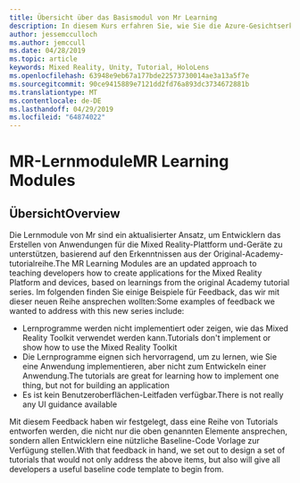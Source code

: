 ```yaml
---
title: Übersicht über das Basismodul von Mr Learning
description: In diesem Kurs erfahren Sie, wie Sie die Azure-Gesichtserkennung in einer Mixed Reality-Anwendung implementieren.
author: jessemcculloch
ms.author: jemccull
ms.date: 04/28/2019
ms.topic: article
keywords: Mixed Reality, Unity, Tutorial, HoloLens
ms.openlocfilehash: 63948e9eb67a177bde22573730014ae3a13a5f7e
ms.sourcegitcommit: 90ce9415889e7121dd2fd76a893dc3734672881b
ms.translationtype: MT
ms.contentlocale: de-DE
ms.lasthandoff: 04/29/2019
ms.locfileid: "64874022"
---
```

# <a name="mr-learning-modules"></a><span data-ttu-id="fe1ca-104">MR-Lernmodule</span><span class="sxs-lookup"><span data-stu-id="fe1ca-104">MR Learning Modules</span></span>

## <a name="overview"></a><span data-ttu-id="fe1ca-105">Übersicht</span><span class="sxs-lookup"><span data-stu-id="fe1ca-105">Overview</span></span>

<span data-ttu-id="fe1ca-106">Die Lernmodule von Mr sind ein aktualisierter Ansatz, um Entwicklern das Erstellen von Anwendungen für die Mixed Reality-Plattform und-Geräte zu unterstützen, basierend auf den Erkenntnissen aus der Original-Academy-tutorialreihe.</span><span class="sxs-lookup"><span data-stu-id="fe1ca-106">The MR Learning Modules are an updated approach to teaching developers how to create applications for the Mixed Reality Platform and devices, based on learnings from the original Academy tutorial series.</span></span> <span data-ttu-id="fe1ca-107">Im folgenden finden Sie einige Beispiele für Feedback, das wir mit dieser neuen Reihe ansprechen wollten:</span><span class="sxs-lookup"><span data-stu-id="fe1ca-107">Some examples of feedback we wanted to address with this new series include:</span></span>

* <span data-ttu-id="fe1ca-108">Lernprogramme werden nicht implementiert oder zeigen, wie das Mixed Reality Toolkit verwendet werden kann.</span><span class="sxs-lookup"><span data-stu-id="fe1ca-108">Tutorials don't implement or show how to use the Mixed Reality Toolkit</span></span>
* <span data-ttu-id="fe1ca-109">Die Lernprogramme eignen sich hervorragend, um zu lernen, wie Sie eine Anwendung implementieren, aber nicht zum Entwickeln einer Anwendung.</span><span class="sxs-lookup"><span data-stu-id="fe1ca-109">The tutorials are great for learning how to implement one thing, but not for building an application</span></span>
* <span data-ttu-id="fe1ca-110">Es ist kein Benutzeroberflächen-Leitfaden verfügbar.</span><span class="sxs-lookup"><span data-stu-id="fe1ca-110">There is not really any UI guidance available</span></span>

<span data-ttu-id="fe1ca-111">Mit diesem Feedback haben wir festgelegt, dass eine Reihe von Tutorials entworfen werden, die nicht nur die oben genannten Elemente ansprechen, sondern allen Entwicklern eine nützliche Baseline-Code Vorlage zur Verfügung stellen.</span><span class="sxs-lookup"><span data-stu-id="fe1ca-111">With that feedback in hand, we set out to design a set of tutorials that would not only address the above items, but also will give all developers a useful baseline code template to begin from.</span></span>
